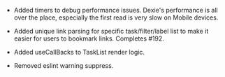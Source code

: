 - Added timers to debug performance issues. Dexie's performance is all over the place, especially the first read is very slow on Mobile devices.

- Added unique link parsing for specific task/filter/label list to make it easier for users to bookmark links. Completes #192.

- Added useCallBacks to TaskList render logic.

- Removed eslint warning suppress.